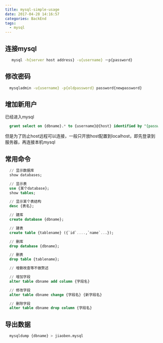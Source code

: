 ```yaml
---
title: mysql-simple-usage
date: 2017-04-28 14:16:57
categories: BackEnd
tags:
  - mysql
---
```


## 连接mysql

  ```Bash
     mysql -h{server host address} -u{username} －p{password}
  ```
<!-- more -->

## 修改密码

  ```Bash
    mysqladmin -u{username} -p{oldpassword} password{newpassword}
  ```

## 增加新用户

  已经进入mysql
  ```sql
    grant select on {dbname}.* to {username}@{host} identified by "{password}"
  ```
  但是为了防止host远程可以连接，一般只开放host配置到localhost，即先登录到服务器，再连接本机mysql

## 常用命令

  ```sql
    // 显示数据库
    show databases;

    // 显示表
    use {某个database};
    show tables;

    // 显示某个表结构
    desc {表名};

    // 建库
    create database {dbname};

    // 建表
    create table {tablename} ({`id`....,`name`...});

    // 删库
    drop database {dbname};

    // 删表
    drop table {tablename};

    // 增删改查等不做赘述

    // 增加字段
    alter table dbname add column {字段名}

    // 修改字段
    alter table dbname change {字段名} {新字段名}

    // 删除字段
    alter table dbname drop column {字段名}

  ```

## 导出数据

  ```sql
    mysqldump {dbname} > jiaoben.mysql
  ```